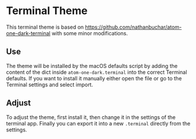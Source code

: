 # Terminal Theme

This terminal theme is based on https://github.com/nathanbuchar/atom-one-dark-terminal with some minor modifications.

## Use

The theme will be installed by the macOS defaults script by adding the content of the dict inside `atom-one-dark.terminal` into the correct Terminal defaults. If you want to install it manually either open the file or go to the Terminal settings and select import.

## Adjust

To adjust the theme, first install it, then change it in the settings of the terminal app. Finally you can export it into a new `.terminal` directly from the settings.